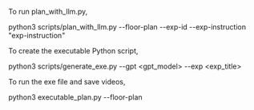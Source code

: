 To run plan_with_llm.py,

python3 scripts/plan_with_llm.py --floor-plan <floor-plan-id> --exp-id <exp-id> --exp-instruction "exp-instruction"


To create the executable Python script,

python3 scripts/generate_exe.py --gpt <gpt_model> --exp <exp_title>


To run the exe file and save videos,

python3 executable_plan.py --floor-plan <floor-plan-id>
